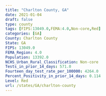 ```yaml
---
title: "Charlton County, GA"
date: 2021-01-04
draft: false
type: county
tags: [FIPS:13049.0,FEMA:4.0,Non-core,Red]
categories: [GA]
County: Charlton County
State: GA
FIPS: 13049.0
FEMA_Region: 4.0
Population: 13392.0
NCHS_Urban_Rural_Classification: Non-core
Tests_in_prior_14_days: 571.0
Fourteen_day_test_rate_per_100000: 4264.0
Percent_Positivity_in_prior_14_days: 0.114
Level: Red
url: /states/GA/charlton-county
---
```



